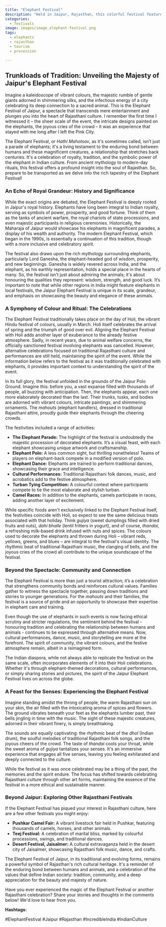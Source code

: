 ```yaml
---
title: "Elephant Festival"
description: "Held in Jaipur, Rajasthan, this colorful festival features decorated elephants, elephant polo, and various cultural performances."
categories:
  - festivals
image: images/image_elephant-festival.png
tags:
  - elephants
  - rajasthan
  - tourism
  - procession

---
```


## Trunkloads of Tradition: Unveiling the Majesty of Jaipur's Elephant Festival

Imagine a kaleidoscope of vibrant colours, the majestic rumble of gentle giants adorned in shimmering silks, and the infectious energy of a city celebrating its deep connection to a sacred animal. This is the Elephant Festival of Jaipur, a spectacle that transcends mere entertainment and plunges you into the heart of Rajasthani culture. I remember the first time I witnessed it – the sheer scale of the event, the intricate designs painted on the elephants, the joyous cries of the crowd – it was an experience that stayed with me long after I left the Pink City.

The Elephant Festival, or *Hathi Mahotsav*, as it's sometimes called, isn’t just a parade of elephants; it's a living testament to the enduring bond between humans and these magnificent creatures, a relationship that stretches back centuries. It's a celebration of royalty, tradition, and the symbolic power of the elephant in Indian culture. From ancient mythology to modern-day rituals, this festival offers a profound insight into the soul of Rajasthan. So, prepare to be transported as we delve into the rich tapestry of the Elephant Festival!

### An Echo of Royal Grandeur: History and Significance

While the exact origins are debated, the Elephant Festival is deeply rooted in Jaipur's royal history. Elephants have long been integral to Indian royalty, serving as symbols of power, prosperity, and good fortune. Think of them as the tanks of ancient warfare, the royal chariots of state processions, and even majestic participants in religious ceremonies. Historically, the Maharaja of Jaipur would showcase his elephants in magnificent parades, a display of his wealth and authority. The modern Elephant Festival, which began in the 1990s, is essentially a continuation of this tradition, though with a more inclusive and celebratory spirit.

The festival also draws upon the rich mythology surrounding elephants, particularly Lord Ganesha, the elephant-headed god of wisdom, prosperity, and new beginnings. Ganesha is widely revered across India, and the elephant, as his earthly representation, holds a special place in the hearts of many. So, the festival isn't just about admiring the animals; it's about honouring the qualities they represent: wisdom, strength, and good luck. It’s important to note that while other regions in India might feature elephants in local festivals, the Jaipur Elephant Festival is unique in its scale, grandeur, and emphasis on showcasing the beauty and elegance of these animals.

### A Symphony of Colour and Ritual: The Celebrations

The Elephant Festival traditionally takes place on the day of Holi, the vibrant Hindu festival of colours, usually in March. Holi itself celebrates the arrival of spring and the triumph of good over evil. Aligning the Elephant Festival with Holi adds another layer of exuberance to the already festive atmosphere. Sadly, in recent years, due to animal welfare concerns, the officially sanctioned festival involving elephants was cancelled. However, alternative celebrations focused on traditional Rajasthani culture and performances are still held, maintaining the spirit of the event. While the information below refers to the festival as it was traditionally celebrated with elephants, it provides important context to understanding the spirit of the event.

In its full glory, the festival unfolded in the grounds of the Jaipur Polo Ground. Imagine this: before you, a vast expanse filled with thousands of people, all buzzing with anticipation. Then, the elephants appear, each one more elaborately decorated than the last. Their trunks, tusks, and bodies are adorned with vibrant colours, intricate paintings, and shimmering ornaments. The *mahouts* (elephant handlers), dressed in traditional Rajasthani attire, proudly guide their elephants through the cheering crowds.

The festivities included a range of activities:

*   **The Elephant Parade:** The highlight of the festival is undoubtedly the majestic procession of decorated elephants. It’s a visual feast, with each elephant showcasing unique artwork and craftsmanship.
*   **Elephant Polo:** A less common sight, but thrilling nonetheless! Teams of players on elephant-back compete in a modified version of polo.
*   **Elephant Dance:** Elephants are trained to perform traditional dances, showcasing their grace and intelligence.
*   **Cultural Performances:** Traditional Rajasthani folk dances, music, and acrobatics add to the festive atmosphere.
*   **Turban Tying Competition:** A colourful contest where participants compete to tie the most elaborate and stylish turban.
*   **Camel Races:** In addition to the elephants, camels participate in races, adding another layer of excitement.

While specific foods aren't exclusively linked to the Elephant Festival itself, the festivities coincide with Holi, so expect to see the same delicious treats associated with that holiday. Think *gujiya* (sweet dumplings filled with dried fruits and nuts), *dahi bhalle* (lentil fritters in yogurt), and of course, *thandai*, a refreshing milk-based drink infused with nuts and spices. The colours used to decorate the elephants and thrown during Holi – vibrant reds, yellows, greens, and blues – are integral to the festival's visual identity. The rhythmic beat of traditional Rajasthani music, the clanging of bells, and the joyous cries of the crowd all contribute to the unique soundscape of the festival.

### Beyond the Spectacle: Community and Connection

The Elephant Festival is more than just a tourist attraction; it’s a celebration that strengthens community bonds and reinforces cultural values. Families gather to witness the spectacle together, passing down traditions and stories to younger generations. For the *mahouts* and their families, the festival is a source of pride and an opportunity to showcase their expertise in elephant care and training.

Even though the use of elephants in such events is now facing ethical scrutiny and stricter regulations, the sentiment behind the festival - honouring tradition and celebrating the relationship between humans and animals - continues to be expressed through alternative means. Now, cultural performances, dance, music, and storytelling are more at the forefront. The spirit of community, the vibrant colours, and the festive atmosphere remain, albeit in a reimagined form.

The Indian diaspora, while not always able to replicate the festival on the same scale, often incorporates elements of it into their Holi celebrations. Whether it's through elephant-themed decorations, cultural performances, or simply sharing stories and pictures, the spirit of the Jaipur Elephant Festival lives on across the globe.

### A Feast for the Senses: Experiencing the Elephant Festival

Imagine standing amidst the throng of people, the warm Rajasthani sun on your skin, the air filled with the intoxicating aroma of spices and flowers. The ground vibrates beneath your feet as the elephants lumber past, their bells jingling in time with the music. The sight of these majestic creatures, adorned in their vibrant finery, is simply breathtaking.

The sounds are equally captivating: the rhythmic beat of the *dhol* (Indian drum), the soulful melodies of traditional Rajasthani folk songs, and the joyous cheers of the crowd. The taste of *thandai* cools your throat, while the sweet aroma of *gujiya* tantalizes your senses. It's an immersive experience that engages all five senses, leaving you feeling exhilarated and deeply connected to the culture.

While the festival as it was once celebrated may be a thing of the past, the memories and the spirit endure. The focus has shifted towards celebrating Rajasthani culture through other art forms, maintaining the essence of the festival in a more ethical and sustainable manner.

### Beyond Jaipur: Exploring Other Rajasthani Festivals

If the Elephant Festival has piqued your interest in Rajasthani culture, here are a few other festivals you might enjoy:

*   **Pushkar Camel Fair:** A vibrant livestock fair held in Pushkar, featuring thousands of camels, horses, and other animals.
*   **Teej Festival:** A celebration of marital bliss, marked by colourful processions, swings, and traditional dances.
*   **Desert Festival, Jaisalmer:** A cultural extravaganza held in the desert city of Jaisalmer, showcasing Rajasthani folk music, dance, and crafts.

The Elephant Festival of Jaipur, in its traditional and evolving forms, remains a powerful symbol of Rajasthan's rich cultural heritage. It's a reminder of the enduring bond between humans and animals, and a celebration of the values that define Indian society: tradition, community, and a deep appreciation for the beauty and majesty of nature.

Have you ever experienced the magic of the Elephant Festival or another Rajasthani celebration? Share your stories and thoughts in the comments below! We'd love to hear from you.

**Hashtags:**

#ElephantFestival #Jaipur #Rajasthan #IncredibleIndia #IndianCulture

